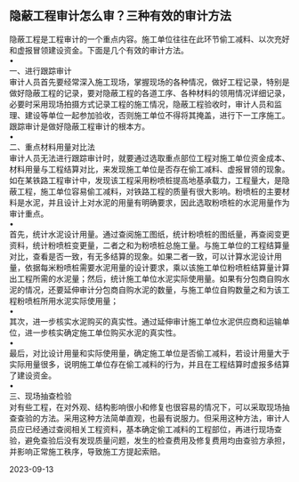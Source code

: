 ## 隐蔽工程审计怎么审？三种有效的审计方法

隐蔽工程是工程审计的一个重点内容。施工单位往往在此环节偷工减料、以次充好和虚报冒领建设资金。下面是几个有效的审计方法。  
•  
一、进行跟踪审计  
审计人员首先要经常深入施工现场，掌握现场的各种情况，做好工程记录，特别是做好隐蔽工程的记录，要对隐蔽工程的各道工序、各种材料的领用情况详细记录，必要时采用现场拍摄方式记录工程的施工情况，隐蔽工程验收时，审计人员和监理、建设等单位一起参加验收，否则施工单位不得将其掩盖，进行下一工序施工。跟踪审计是做好隐蔽工程审计的根本方。  
•  
二、重点材料用量对比法  
审计人员无法进行跟踪审计时，就要通过选取重点部位工程对施工单位资金成本、材料用量与工程结算对比，来发现施工单位是否存在偷工减料、虚报冒领的现象。如在某铁路工程审计中，发现该工程采用粉喷桩提高地基承载力，工程量大，是隐蔽工程，施工单位容易偷工减料，对铁路工程的质量有很大影响。粉喷桩的主要材料是水泥，并且设计上对水泥的用量有明确要求，因此选取粉喷桩的水泥用量作为审计重点。  
•  
首先，统计水泥设计用量。通过查阅施工图纸，统计粉喷桩的图纸量，再查阅变更资料，统计粉喷桩变更量，二者之和为粉喷桩总施工量。与施工单位的工程结算量对比，查看是否一致，有无多结算的现象。如果二者一致，可以计算水泥设计用量，依据每米粉喷桩需要水泥用量的设计要求，乘以该施工单位粉喷桩结算量计算出工程所需的水泥量；然后，统计施工单位水泥实际使用量。如果有分包商自购水泥的情况，还要延伸审计分包商自购水泥的数量，与施工单位自购数量之和为该工程粉喷桩所用水泥实际使用量；  
•  
其次，进一步核实水泥购买的真实性。通过延伸审计施工单位水泥供应商和运输单位，进一步核实确定施工单位购买水泥的真实性。  
•  
最后，对比设计用量和实际使用量，确定施工单位是否偷工减料，若设计用量大于实际用量很多，说明施工单位存在偷工减料的行为，并且在工程结算时虚报多结算了建设资金。  
•  
三、现场抽查检验  
对有些工程，在对外观、结构影响很小和修复也很容易的情况下，可以采取现场抽查查验的方法。采用这种方法简单直观，也最有说服力。但采用这种方法，审计人员应已经通过查阅相关工程资料，基本确定偷工减料的工程部位，再进行现场查验，避免查验后没有发现质量问题，发生的检查费用及修复费用均由查验方承担，并影响正常施工秩序，导致施工方提起索赔。  

2023-09-13
